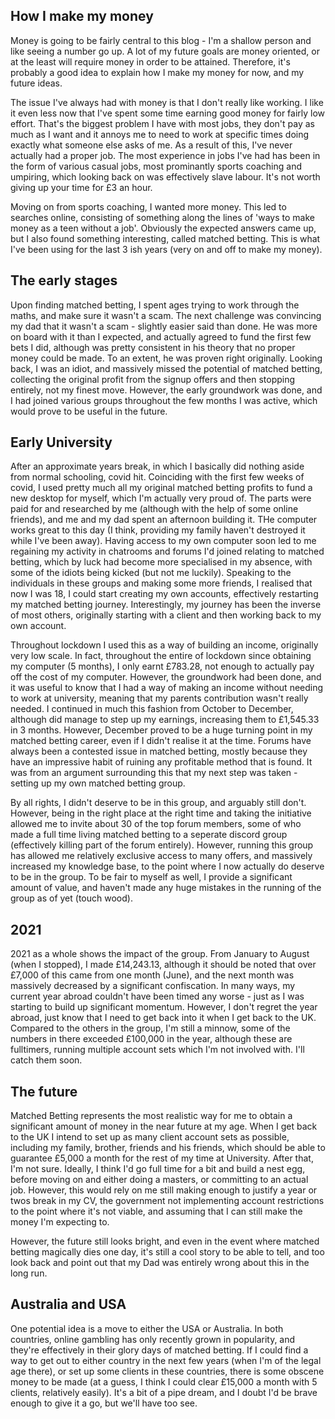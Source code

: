 ## How I make my money

Money is going to be fairly central to this blog - I'm a shallow person and like seeing a number go up.  A lot of my future goals are money oriented, or at the least will require money in order to be attained.  Therefore, it's probably a good idea to explain how I make my money for now, and my future ideas.

The issue I've always had with money is that I don't really like working.  I like it even less now that I've spent some time earning good money for fairly low effort.  That's the biggest problem I have with most jobs, they don't pay as much as I want and it annoys me to need to work at specific times doing exactly what someone else asks of me.  As a result of this, I've never actually had a proper job.  The most experience in jobs I've had has been in the form of various casual jobs, most prominantly sports coaching and umpiring, which looking back on was effectively slave labour.  It's not worth giving up your time for £3 an hour.

Moving on from sports coaching, I wanted more money.  This led to searches online, consisting of something along the lines of 'ways to make money as a teen without a job'.  Obviously the expected answers came up, but I also found something interesting, called matched betting.  This is what I've been using for the last 3 ish years (very on and off to make my money).

## The early stages

Upon finding matched betting, I spent ages trying to work through the maths, and make sure it wasn't a scam.  The next challenge was convincing my dad that it wasn't a scam - slightly easier said than done.  He was more on board with it than I expected, and actually agreed to fund the first few bets I did, although was pretty consistent in his theory that no proper money could be made.  To an extent, he was proven right originally.  Looking back, I was an idiot, and massively missed the potential of matched betting, collecting the original profit from the signup offers and then stopping entirely, not my finest move.  However, the early groundwork was done, and I had joined various groups throughout the few months I was active, which would prove to be useful in the future.

## Early University

After an approximate years break, in which I basically did nothing aside from normal schooling, covid hit.  Coinciding with the first few weeks of covid, I used pretty much all my original matched betting profits to fund a new desktop for myself, which I'm actually very proud of.  The parts were paid for and researched by me (although with the help of some online friends), and me and my dad spent an afternoon building it.  THe computer works great to this day (I think, providing my family haven't destroyed it while I've been away).  Having access to my own computer soon led to me regaining my activity in chatrooms and forums I'd joined relating to matched betting, which by luck had become more specialised in my absence, with some of the idiots being kicked (but not me luckily).  Speaking to the individuals in these groups and making some more friends, I realised that now I was 18, I could start creating my own accounts, effectively restarting my matched betting journey.  Interestingly, my journey has been the inverse of most others, originally starting with a client and then working back to my own account.

Throughout lockdown I used this as a way of building an income, originally very low scale.  In fact, throughout the entire of lockdown since obtaining my computer (5 months), I only earnt £783.28, not enough to actually pay off the cost of my computer. However, the groundwork had been done, and it was useful to know that I had a way of making an income without needing to work at university, meaning that my parents contribution wasn't really needed.  I continued in much this fashion from October to December, although did manage to step up my earnings, increasing them to £1,545.33 in 3 months.  However, December proved to be a huge turning point in my matched betting career, even if I didn't realise it at the time.  Forums have always been a contested issue in matched betting, mostly because they have an impressive habit of ruining any profitable method that is found.  It was from an argument surrounding this that my next step was taken - setting up my own matched betting group.

By all rights, I didn't deserve to be in this group, and arguably still don't.  However, being in the right place at the right time and taking the initiative allowed me to invite about 30 of the top forum members, some of who made a full time living matched betting to a seperate discord group (effectively killing part of the forum entirely).  However, running this group has allowed me relatively exclusive access to many offers, and massively increased my knowledge base, to the point where I now actually do deserve to be in the group.  To be fair to myself as well, I provide a significant amount of value, and haven't made any huge mistakes in the running of the group as of yet (touch wood).

## 2021

2021 as a whole shows the impact of the group.  From January to August (when I stopped), I made £14,243.13, although it should be noted that over £7,000 of this came from one month (June), and the next month was massively decreased by a significant confiscation.  In many ways, my current year abroad couldn't have been timed any worse - just as I was starting to build up significant momentum.  However, I don't regret the year abroad, just know that I need to get back into it when I get back to the UK.  Compared to the others in the group, I'm still a minnow, some of the numbers in there exceeded £100,000 in the year, although these are fulltimers, running multiple account sets which I'm not involved with.  I'll catch them soon.

## The future

Matched Betting represents the most realistic way for me to obtain a significant amount of money in the near future at my age.  When I get back to the UK I intend to set up as many client account sets as possible, including my family, brother, friends and his friends, which should be able to guarantee £5,000 a month for the rest of my time at University.  After that, I'm not sure.  Ideally, I think I'd go full time for a bit and build a nest egg, before moving on and either doing a masters, or committing to an actual job.  However, this would rely on me still making enough to justify a year or twos break in my CV, the government not implementing account restrictions to the point where it's not viable, and assuming that I can still make the money I'm expecting to.

However, the future still looks bright, and even in the event where matched betting magically dies one day, it's still a cool story to be able to tell, and too look back and point out that my Dad was entirely wrong about this in the long run.

## Australia and USA

One potential idea is a move to either the USA or Australia.  In both countries, online gambling has only recently grown in popularity, and they're effectively in their glory days of matched betting.  If I could find a way to get out to either country in the next few years (when I'm of the legal age there), or set up some clients in these countries, there is some obscene money to be made (at a guess, I think I could clear £15,000 a month with 5 clients, relatively easily).  It's a bit of a pipe dream, and I doubt I'd be brave enough to give it a go, but we'll have too see.  
